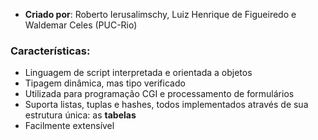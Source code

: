 
- **Criado por**: Roberto Ierusalimschy, Luiz Henrique de Figueiredo e Waldemar Celes (PUC-Rio)  

### Características:

  - Linguagem de script interpretada e orientada a objetos
  - Tipagem dinâmica, mas tipo verificado
  - Utilizada para programação CGI e processamento de formulários
  - Suporta listas, tuplas e hashes, todos implementados através de sua estrutura única: as **tabelas**
  - Facilmente extensível